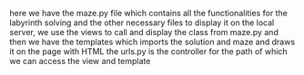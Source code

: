 here we have the maze.py file which contains all the functionalities for the labyrinth solving and the other necessary files to display it on the local server,
we use the views to call and display the class from maze.py and then we have the templates which imports the solution and maze and draws it on the page with HTML
the urls.py is the controller for the path of which we can access the view and template
